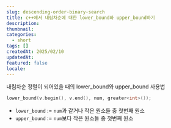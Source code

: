 ```yaml
---
slug: descending-order-binary-search
title: c++에서 내림차순에 대한 lower_bound와 upper_bound하기
description: 
thumbnail: 
categories:
  - short
tags: []
createdAt: 2025/02/10
updatedAt: 
featured: false
locale:
---
```

내림차순 정렬이 되어있을 때의 lower_bound와 upper_bound 사용법

```cpp
lower_bound(v.begin(), v.end(), num, greater<int>());
```
- `lower_bound` := `num`과 같거나 작은 원소들 중 첫번째 원소
- `upper_bound` := `num`보다 작은 원소들 중 첫번째 원소


